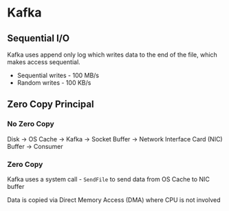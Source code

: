 # Kafka

## Sequential I/O
Kafka uses append only log which writes data to the end of the file, which makes
access sequential.

- Sequential writes - 100 MB/s
- Random writes - 100 KB/s


## Zero Copy Principal

### No Zero Copy
Disk -> OS Cache -> Kafka -> Socket Buffer -> Network Interface Card (NIC) Buffer -> Consumer


### Zero Copy

Kafka uses a system call - `SendFile` to send data from OS Cache to NIC buffer

Data is copied via Direct Memory Access (DMA) where CPU is not involved
